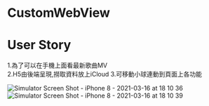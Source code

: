 # CustomWebView
# User Story

1.為了可以在手機上面看最新歌曲MV <br />
2.H5由後端呈現,撈取資料放上iCloud
3.可移動小球連動到頁面上各功能

![Simulator Screen Shot - iPhone 8 - 2021-03-16 at 18 10 36](https://user-images.githubusercontent.com/8057425/111292403-1a98ee80-8683-11eb-8004-0d444f887863.png)
![Simulator Screen Shot - iPhone 8 - 2021-03-16 at 18 10 39](https://user-images.githubusercontent.com/8057425/111292473-2be1fb00-8683-11eb-8cb8-5946c3f9422b.png)
